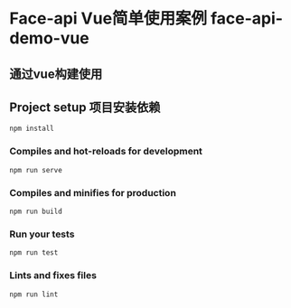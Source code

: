 # Face-api Vue简单使用案例 face-api-demo-vue

## 通过vue构建使用
## Project setup 项目安装依赖
```
npm install
```

### Compiles and hot-reloads for development
```
npm run serve
```

### Compiles and minifies for production
```
npm run build
```

### Run your tests
```
npm run test
```

### Lints and fixes files
```
npm run lint
```
